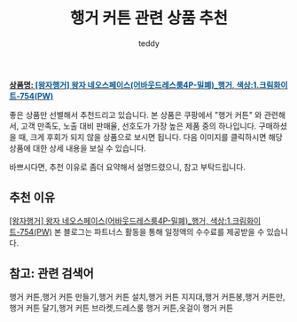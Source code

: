 ﻿---
layout: post
title:  "행거 커튼 관련 상품 추천"
author: teddy
categories: [ 가구/인테리어 ]
tags: [행거 커튼,행거 커튼 만들기,행거 커튼 설치,행거 커튼 지지대,행거 커튼봉,행거 커튼만,행거 커튼 달기,행거 커튼 브라켓,드레스룸 행거 커튼,옷걸이 행거 커튼]
image: https://static.coupangcdn.com/image/vendor_inventory/8042/0784bfae00689db2697e0d6b3edbe3a51f2826abd6ac1759880784d0d54a.jpg 
description: "쿠팡에서 행거 커튼 관련 상품으로 가장 고객 선호도가 높은 제품 중 하나입니다."
---

<a href="https://link.coupang.com/re/AFFSDP?lptag=AF3256674&pageKey=113855146&itemId=341827561&vendorItemId=3837477428&traceid=V0-153-153547593ec833ce"><b>상품명: <font color='#01579B'>[왕자행거] 왕자 네오스페이스(어바웃드레스룸4P-밀폐)_행거, 색상:1.크림화이트-754(PW)</font></b></a>

좋은 상품만 선별해서 추천드리고 있습니다.
본 상품은 쿠팡에서 "행거 커튼" 와 관련해서, 고객 만족도, 노출 대비 판매율, 선호도가 가장 높은 제품 중의 하나입니다.
구매하셨을 때, 크게 후회가 되지 않을 상품으로 보시면 됩니다. 
다음 이미지를 클릭하시면 해당 상품에 대한 상세 내용을 보실 수 있습니다.

바쁘시다면, 추천 이유로 좀더 요약해서 설명드렸으니, 참고 부탁드립니다.

## 추천 이유 

<a href="https://link.coupang.com/re/AFFSDP?lptag=AF3256674&pageKey=113855146&itemId=341827561&vendorItemId=3837477428&traceid=V0-153-153547593ec833ce">[왕자행거] 왕자 네오스페이스(어바웃드레스룸4P-밀폐)_행거, 색상:1.크림화이트-754(PW)</a>
본 블로그는 파트너스 활동을 통해 일정액의 수수료를 제공받을 수 있습니다.

## 참고: 관련 검색어    
행거 커튼,행거 커튼 만들기,행거 커튼 설치,행거 커튼 지지대,행거 커튼봉,행거 커튼만,행거 커튼 달기,행거 커튼 브라켓,드레스룸 행거 커튼,옷걸이 행거 커튼